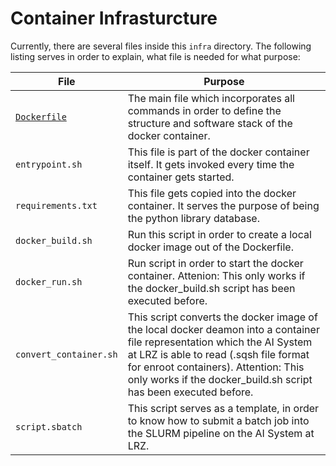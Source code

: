 # Container Infrasturcture

Currently, there are several files inside this `infra` directory. The following listing serves in order to explain, what file is needed for what purpose:

|File|Purpose|
|----|-------|
|[`Dockerfile`](./Dockerfile)|The main file which incorporates all commands in order to define the structure and software stack of the docker container.|
|`entrypoint.sh`|This file is part of the docker container itself. It gets invoked every time the container gets started.|
|`requirements.txt`|This file gets copied into the docker container. It serves the purpose of being the python library database.|
|`docker_build.sh`|Run this script in order to create a local docker image out of the Dockerfile.|
|`docker_run.sh`|Run script in order to start the docker container. Attenion: This only works if the docker_build.sh script has been executed before.|
|`convert_container.sh`|This script converts the docker image of the local docker deamon into a container file representation which the AI System at LRZ is able to read (.sqsh file format for enroot containers). Attention: This only works if the docker_build.sh script has been executed before.|
|`script.sbatch`|This script serves as a template, in order to know how to submit a batch job into the SLURM pipeline on the AI System at LRZ.|
